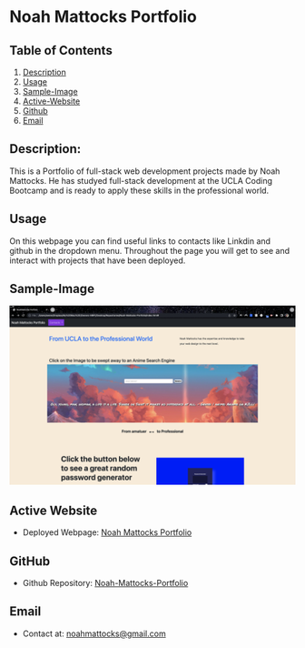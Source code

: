 # Noah Mattocks Portfolio


## Table of Contents
1. [Description](#Description)
2. [Usage](#Usage)
3. [Sample-Image](#Sample-Image)
4. [Active-Website](#active-website)
5. [Github](#Github)
6. [Email](#Email)  

## Description:
This is a Portfolio of full-stack web development projects made by Noah Mattocks. He has studyed full-stack development at the UCLA Coding Bootcamp and is ready to apply these skills in the professional world.

## Usage
On this webpage you can find useful links to contacts like Linkdin and github in the dropdown menu. Throughout the page you will get to see and interact with projects that have been deployed. 


## Sample-Image

![Portfolio Sample Image](https://raw.githubusercontent.com/TheHalfrican/Noah-Mattocks-Portfolio/main/assets/images/Sample-Image.png)

## Active Website

- Deployed Webpage: [Noah Mattocks Portfolio](https://thehalfrican.github.io/Noah-Mattocks-Portfolio/)

## GitHub
- Github Repository: [Noah-Mattocks-Portfolio](https://github.com/TheHalfrican/Noah-Mattocks-Portfolio)
## Email
- Contact at: [noahmattocks@gmail.com](mailto:noahmattocks@gmail.com)